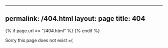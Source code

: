 <!DOCTYPE html>
---
permalink: /404.html
layout: page
title: 404
---
<head>
    {% if page.url == "/404.html" %}
        <meta http-equiv="refresh" content="5; url=/">
    {% endif %}
</head>
<body>
    <p>Sorry this page does not exist =(</p>
</body>
